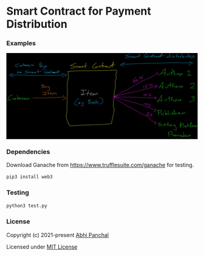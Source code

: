 # Smart Contract for Payment Distribution

### Examples
<p style="display: flex;align-items: center;justify-content: center;">
  <img src="https://raw.githubusercontent.com/abpanchal95/Payment-Distribution/main/diagram.jpg" width="800" />
</p>

### Dependencies

Download Ganache from https://www.trufflesuite.com/ganache for testing.
```bash
pip3 install web3
```

### Testing

```bash
python3 test.py
```

### License

Copyright (c) 2021-present [Abhi Panchal](https://github.com/abpanchal95)

Licensed under [MIT License](./LICENSE)
